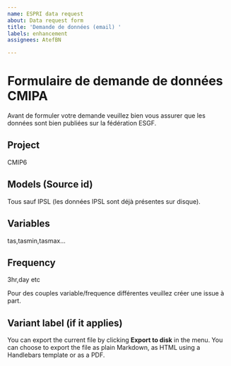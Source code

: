 ```yaml
---
name: ESPRI data request
about: Data request form
title: 'Demande de données (email) '
labels: enhancement
assignees: AtefBN

---
```


# Formulaire de demande de données CMIPA

Avant de formuler votre demande veuillez bien vous assurer que les données sont bien publiées sur la fédération ESGF. 

## Project

CMIP6

## Models (Source id) 

Tous sauf IPSL (les données IPSL sont déjà présentes sur disque).

## Variables
tas,tasmin,tasmax...

## Frequency

3hr,day etc

Pour des couples variable/frequence différentes veuillez créer une issue à part. 

## Variant label (if it applies)

You can export the current file by clicking **Export to disk** in the menu. You can choose to export the file as plain Markdown, as HTML using a Handlebars template or as a PDF.
